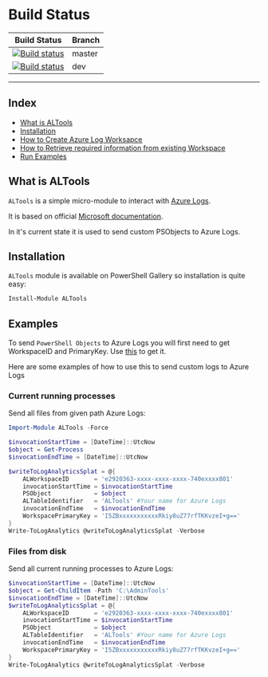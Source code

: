 # Build Status

|Build Status|Branch|
|---|---|
|[![Build status](https://ci.appveyor.com/api/projects/status/aimyu88pb50g1h9d/branch/master?svg=true)](https://ci.appveyor.com/project/mczerniawski/altools/branch/master)|master|
|[![Build status](https://ci.appveyor.com/api/projects/status/aimyu88pb50g1h9d/branch/master?svg=true)](https://ci.appveyor.com/project/mczerniawski/altools/branch/dev)|dev|

---

## Index
<!-- TOC -->
- [What is ALTools](#What-is-pChecksAD)
- [Installation](#Installation)
- [How to Create Azure Log Worksapce](https://github.com/mczerniawski/ALTools/blob/master/docs/Create-AzureLog-Workspace.md)
- [How to Retrieve required information from existing Workspace](https://github.com/mczerniawski/ALTools/blob/master/docs/Get-WorkspaceID-PrimaryKey.md)
- [Run Examples](#Examples)
<!-- /TOC -->

## What is ALTools

`ALTools` is a simple micro-module to interact with [Azure Logs](https://docs.microsoft.com/en-us/azure/azure-monitor/platform/data-platform-logs).

It is based on official [Microsoft documentation](https://docs.microsoft.com/en-us/azure/azure-monitor/platform/data-collector-api).

In it's current state it is used to send custom PSObjects to Azure Logs.

## Installation

`ALTools` module is available on PowerShell Gallery so installation is quite easy:

```powershell
Install-Module ALTools
```

## Examples

To send `PowerShell Objects` to Azure Logs you will first need to get WorkspaceID and PrimaryKey. Use [this](https://github.com/mczerniawski/ALTools/blob/master/docs/Get-WorkspaceID-PrimaryKey.md) to get it.

Here are some examples of how to use this to send custom logs to Azure Logs

### Current running processes

Send all files from given path Azure Logs:

```powershell
Import-Module ALTools -Force

$invocationStartTime = [DateTime]::UtcNow
$object = Get-Process
$invocationEndTime = [DateTime]::UtcNow

$writeToLogAnalyticsSplat = @{
    ALWorkspaceID       = 'e2920363-xxxx-xxxx-xxxx-740exxxx801'
    invocationStartTime = $invocationStartTime
    PSObject            = $object
    ALTableIdentifier   = 'ALTools' #Your name for Azure Logs
    invocationEndTime   = $invocationEndTime
    WorkspacePrimaryKey = 'I5ZBxxxxxxxxxxxRkiy8uZ77rfTKKvzeI+g=='
}
Write-ToLogAnalytics @writeToLogAnalyticsSplat -Verbose
```

### Files from disk

Send all current running processes to Azure Logs:

```powershell
$invocationStartTime = [DateTime]::UtcNow
$object = Get-ChildItem -Path 'C:\AdminTools'
$invocationEndTime = [DateTime]::UtcNow
$writeToLogAnalyticsSplat = @{
    ALWorkspaceID       = 'e2920363-xxxx-xxxx-xxxx-740exxxx801'
    invocationStartTime = $invocationStartTime
    PSObject            = $object
    ALTableIdentifier   = 'ALTools' #Your name for Azure Logs
    invocationEndTime   = $invocationEndTime
    WorkspacePrimaryKey = 'I5ZBxxxxxxxxxxxRkiy8uZ77rfTKKvzeI+g=='
}
Write-ToLogAnalytics @writeToLogAnalyticsSplat -Verbose
```
